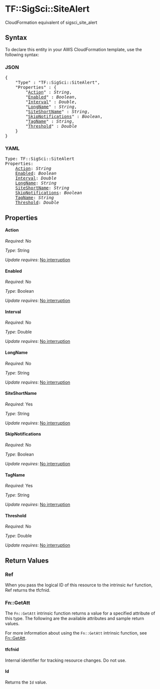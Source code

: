 # TF::SigSci::SiteAlert

CloudFormation equivalent of sigsci_site_alert

## Syntax

To declare this entity in your AWS CloudFormation template, use the following syntax:

### JSON

<pre>
{
    "Type" : "TF::SigSci::SiteAlert",
    "Properties" : {
        "<a href="#action" title="Action">Action</a>" : <i>String</i>,
        "<a href="#enabled" title="Enabled">Enabled</a>" : <i>Boolean</i>,
        "<a href="#interval" title="Interval">Interval</a>" : <i>Double</i>,
        "<a href="#longname" title="LongName">LongName</a>" : <i>String</i>,
        "<a href="#siteshortname" title="SiteShortName">SiteShortName</a>" : <i>String</i>,
        "<a href="#skipnotifications" title="SkipNotifications">SkipNotifications</a>" : <i>Boolean</i>,
        "<a href="#tagname" title="TagName">TagName</a>" : <i>String</i>,
        "<a href="#threshold" title="Threshold">Threshold</a>" : <i>Double</i>
    }
}
</pre>

### YAML

<pre>
Type: TF::SigSci::SiteAlert
Properties:
    <a href="#action" title="Action">Action</a>: <i>String</i>
    <a href="#enabled" title="Enabled">Enabled</a>: <i>Boolean</i>
    <a href="#interval" title="Interval">Interval</a>: <i>Double</i>
    <a href="#longname" title="LongName">LongName</a>: <i>String</i>
    <a href="#siteshortname" title="SiteShortName">SiteShortName</a>: <i>String</i>
    <a href="#skipnotifications" title="SkipNotifications">SkipNotifications</a>: <i>Boolean</i>
    <a href="#tagname" title="TagName">TagName</a>: <i>String</i>
    <a href="#threshold" title="Threshold">Threshold</a>: <i>Double</i>
</pre>

## Properties

#### Action

_Required_: No

_Type_: String

_Update requires_: [No interruption](https://docs.aws.amazon.com/AWSCloudFormation/latest/UserGuide/using-cfn-updating-stacks-update-behaviors.html#update-no-interrupt)

#### Enabled

_Required_: No

_Type_: Boolean

_Update requires_: [No interruption](https://docs.aws.amazon.com/AWSCloudFormation/latest/UserGuide/using-cfn-updating-stacks-update-behaviors.html#update-no-interrupt)

#### Interval

_Required_: No

_Type_: Double

_Update requires_: [No interruption](https://docs.aws.amazon.com/AWSCloudFormation/latest/UserGuide/using-cfn-updating-stacks-update-behaviors.html#update-no-interrupt)

#### LongName

_Required_: No

_Type_: String

_Update requires_: [No interruption](https://docs.aws.amazon.com/AWSCloudFormation/latest/UserGuide/using-cfn-updating-stacks-update-behaviors.html#update-no-interrupt)

#### SiteShortName

_Required_: Yes

_Type_: String

_Update requires_: [No interruption](https://docs.aws.amazon.com/AWSCloudFormation/latest/UserGuide/using-cfn-updating-stacks-update-behaviors.html#update-no-interrupt)

#### SkipNotifications

_Required_: No

_Type_: Boolean

_Update requires_: [No interruption](https://docs.aws.amazon.com/AWSCloudFormation/latest/UserGuide/using-cfn-updating-stacks-update-behaviors.html#update-no-interrupt)

#### TagName

_Required_: Yes

_Type_: String

_Update requires_: [No interruption](https://docs.aws.amazon.com/AWSCloudFormation/latest/UserGuide/using-cfn-updating-stacks-update-behaviors.html#update-no-interrupt)

#### Threshold

_Required_: No

_Type_: Double

_Update requires_: [No interruption](https://docs.aws.amazon.com/AWSCloudFormation/latest/UserGuide/using-cfn-updating-stacks-update-behaviors.html#update-no-interrupt)

## Return Values

### Ref

When you pass the logical ID of this resource to the intrinsic `Ref` function, Ref returns the tfcfnid.

### Fn::GetAtt

The `Fn::GetAtt` intrinsic function returns a value for a specified attribute of this type. The following are the available attributes and sample return values.

For more information about using the `Fn::GetAtt` intrinsic function, see [Fn::GetAtt](https://docs.aws.amazon.com/AWSCloudFormation/latest/UserGuide/intrinsic-function-reference-getatt.html).

#### tfcfnid

Internal identifier for tracking resource changes. Do not use.

#### Id

Returns the <code>Id</code> value.

